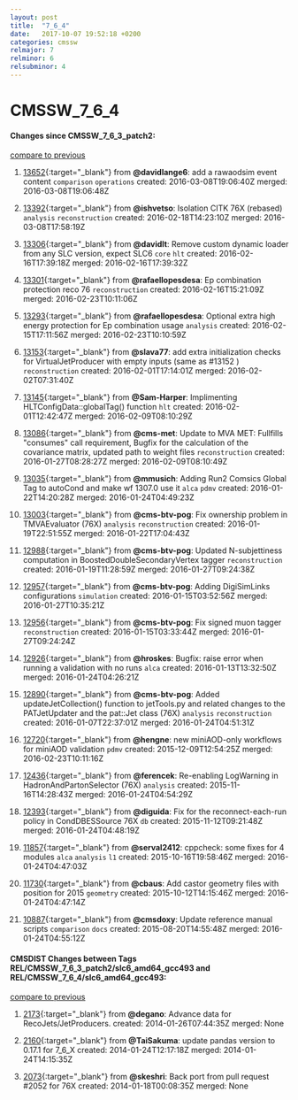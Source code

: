 ```yaml
---
layout: post
title:  "7_6_4"
date:   2017-10-07 19:52:18 +0200
categories: cmssw
relmajor: 7
relminor: 6
relsubminor: 4
---
```


# CMSSW_7_6_4
#### Changes since CMSSW_7_6_3_patch2:

[compare to previous](https://github.com/cms-sw/cmssw/compare/CMSSW_7_6_3_patch2...CMSSW_7_6_4)



1. [13652](http://github.com/cms-sw/cmssw/pull/13652){:target="_blank"}  from **@davidlange6**: add a rawaodsim event content `comparison`  `operations`  created: 2016-03-08T19:06:40Z merged: 2016-03-08T19:06:48Z

1. [13392](http://github.com/cms-sw/cmssw/pull/13392){:target="_blank"}  from **@ishvetso**: Isolation CITK 76X (rebased) `analysis`  `reconstruction`  created: 2016-02-18T14:23:10Z merged: 2016-03-08T17:58:19Z

1. [13306](http://github.com/cms-sw/cmssw/pull/13306){:target="_blank"}  from **@davidlt**: Remove custom dynamic loader from any SLC version, expect SLC6 `core`  `hlt`  created: 2016-02-16T17:39:18Z merged: 2016-02-16T17:39:32Z

1. [13301](http://github.com/cms-sw/cmssw/pull/13301){:target="_blank"}  from **@rafaellopesdesa**: Ep combination protection reco 76 `reconstruction`  created: 2016-02-16T15:21:09Z merged: 2016-02-23T10:11:06Z

1. [13293](http://github.com/cms-sw/cmssw/pull/13293){:target="_blank"}  from **@rafaellopesdesa**: Optional extra high energy protection for Ep combination usage `analysis`  created: 2016-02-15T17:11:56Z merged: 2016-02-23T10:10:59Z

1. [13153](http://github.com/cms-sw/cmssw/pull/13153){:target="_blank"}  from **@slava77**:  add extra initialization checks for VirtualJetProducer with empty inputs (same as #13152 ) `reconstruction`  created: 2016-02-01T17:14:01Z merged: 2016-02-02T07:31:40Z

1. [13145](http://github.com/cms-sw/cmssw/pull/13145){:target="_blank"}  from **@Sam-Harper**: Implimenting HLTConfigData::globalTag() function `hlt`  created: 2016-02-01T12:42:47Z merged: 2016-02-09T08:10:29Z

1. [13086](http://github.com/cms-sw/cmssw/pull/13086){:target="_blank"}  from **@cms-met**: Update to MVA MET: Fullfills "consumes" call requirement, Bugfix for the calculation of the covariance matrix, updated path to weight files `reconstruction`  created: 2016-01-27T08:28:27Z merged: 2016-02-09T08:10:49Z

1. [13035](http://github.com/cms-sw/cmssw/pull/13035){:target="_blank"}  from **@mmusich**: Adding Run2 Comsics Global Tag to autoCond and make wf 1307.0 use it `alca`  `pdmv`  created: 2016-01-22T14:20:28Z merged: 2016-01-24T04:49:23Z

1. [13003](http://github.com/cms-sw/cmssw/pull/13003){:target="_blank"}  from **@cms-btv-pog**: Fix ownership problem in TMVAEvaluator (76X) `analysis`  `reconstruction`  created: 2016-01-19T22:51:55Z merged: 2016-01-22T17:04:43Z

1. [12988](http://github.com/cms-sw/cmssw/pull/12988){:target="_blank"}  from **@cms-btv-pog**: Updated N-subjettiness computation in BoostedDoubleSecondaryVertex tagger `reconstruction`  created: 2016-01-19T11:28:59Z merged: 2016-01-27T09:24:38Z

1. [12957](http://github.com/cms-sw/cmssw/pull/12957){:target="_blank"}  from **@cms-btv-pog**: Adding DigiSimLinks configurations `simulation`  created: 2016-01-15T03:52:56Z merged: 2016-01-27T10:35:21Z

1. [12956](http://github.com/cms-sw/cmssw/pull/12956){:target="_blank"}  from **@cms-btv-pog**: Fix signed muon tagger `reconstruction`  created: 2016-01-15T03:33:44Z merged: 2016-01-27T09:24:24Z

1. [12926](http://github.com/cms-sw/cmssw/pull/12926){:target="_blank"}  from **@hroskes**: Bugfix: raise error when running a validation with no runs `alca`  created: 2016-01-13T13:32:50Z merged: 2016-01-24T04:26:21Z

1. [12890](http://github.com/cms-sw/cmssw/pull/12890){:target="_blank"}  from **@cms-btv-pog**: Added updateJetCollection() function to jetTools.py and related changes to the PATJetUpdater and the pat::Jet class (76X) `analysis`  `reconstruction`  created: 2016-01-07T22:37:01Z merged: 2016-01-24T04:51:31Z

1. [12720](http://github.com/cms-sw/cmssw/pull/12720){:target="_blank"}  from **@hengne**: new miniAOD-only workflows for miniAOD validation `pdmv`  created: 2015-12-09T12:54:25Z merged: 2016-02-23T10:11:16Z

1. [12436](http://github.com/cms-sw/cmssw/pull/12436){:target="_blank"}  from **@ferencek**: Re-enabling LogWarning in HadronAndPartonSelector (76X) `analysis`  created: 2015-11-16T14:28:43Z merged: 2016-01-24T04:54:29Z

1. [12393](http://github.com/cms-sw/cmssw/pull/12393){:target="_blank"}  from **@diguida**: Fix for the reconnect-each-run policy in CondDBESSource 76X `db`  created: 2015-11-12T09:21:48Z merged: 2016-01-24T04:48:19Z

1. [11857](http://github.com/cms-sw/cmssw/pull/11857){:target="_blank"}  from **@serval2412**: cppcheck: some fixes for 4 modules `alca`  `analysis`  `l1`  created: 2015-10-16T19:58:46Z merged: 2016-01-24T04:47:03Z

1. [11730](http://github.com/cms-sw/cmssw/pull/11730){:target="_blank"}  from **@cbaus**: Add castor geometry files with position for 2015 `geometry`  created: 2015-10-12T14:15:46Z merged: 2016-01-24T04:47:14Z

1. [10887](http://github.com/cms-sw/cmssw/pull/10887){:target="_blank"}  from **@cmsdoxy**: Update reference manual scripts `comparison`  `docs`  created: 2015-08-20T14:55:48Z merged: 2016-01-24T04:55:12Z

#### CMSDIST Changes between Tags REL/CMSSW_7_6_3_patch2/slc6_amd64_gcc493 and REL/CMSSW_7_6_4/slc6_amd64_gcc493:

[compare to previous](https://github.com/cms-sw/cmsdist/compare/REL/CMSSW_7_6_3_patch2/slc6_amd64_gcc493...REL/CMSSW_7_6_4/slc6_amd64_gcc493)



1. [2173](http://github.com/cms-sw/cmssw/pull/2173){:target="_blank"}  from **@degano**: Advance data for RecoJets/JetProducers. created: 2014-01-26T07:44:35Z merged: None

1. [2160](http://github.com/cms-sw/cmssw/pull/2160){:target="_blank"}  from **@TaiSakuma**: update pandas version to 0.17.1 for 7_6_X created: 2014-01-24T12:17:18Z merged: 2014-01-24T14:15:35Z

1. [2073](http://github.com/cms-sw/cmssw/pull/2073){:target="_blank"}  from **@skeshri**: Back port from pull request #2052 for 76X created: 2014-01-18T00:08:35Z merged: None
